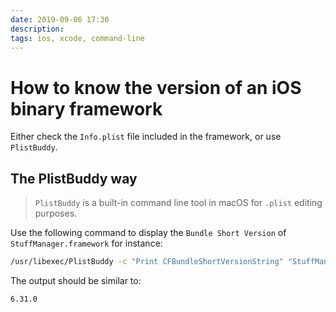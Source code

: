 ```yaml
---
date: 2019-09-06 17:30
description:
tags: ios, xcode, command-line
---
```

# How to know the version of an iOS binary framework

Either check the `Info.plist` file included in the framework, or use `PlistBuddy`.

## The PlistBuddy way

> `PlistBuddy` is a built-in command line tool in macOS for `.plist` editing purposes.

Use the following command to display the `Bundle Short Version` of `StuffManager.framework` for instance:
```sh
/usr/libexec/PlistBuddy -c "Print CFBundleShortVersionString" "StuffManager.framework/Info.plist"
```
The output should be similar to:
```sh
6.31.0
```
